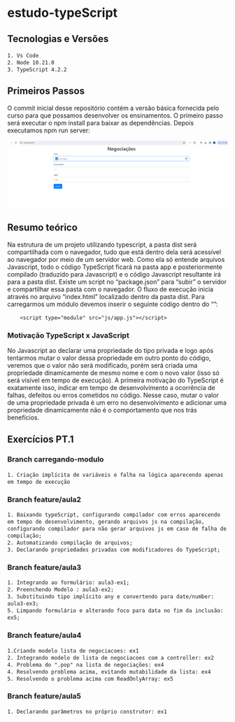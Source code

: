 # estudo-typeScript

## Tecnologias e Versões
    1. Vs Code
    2. Node 10.21.0
    3. TypeScript 4.2.2

## Primeiros Passos

O commit inicial desse repositório contém a versão básica fornecida pelo curso para que possamos desenvolver os ensinamentos. O primeiro passo será executar o  npm install para baixar as dependências.  Depois executamos npm run server: 

<img src="assets/img1.png">

## Resumo teórico

Na estrutura de um projeto utilizando typescript, a pasta dist será compartilhada com o navegador, tudo que está dentro dela será acessível ao navegador por meio de um servidor web. Como ela só entende arquivos Javascript, todo o código TypeScript ficará na pasta app e posteriormente compilado (traduzido para Javascript) e o código Javascript resultante irá para a pasta dist. Existe um script no “package.json” para “subir” o servidor e compartilhar essa pasta com o navegador. O fluxo de execução inicia através no arquivo “index.html” localizado dentro da pasta dist. Para carregarmos um módulo devemos inserir o seguinte código dentro do “<body>”:
```
    <script type="module" src="js/app.js"></script>
``` 

### Motivação TypeScript x JavaScript
No Javascript ao declarar uma propriedade do tipo privada e logo após tentarmos mutar o valor dessa propriedade em outro ponto do código, veremos que o valor não será modificado, porém será criada uma propriedade dinamicamente de mesmo nome e com o novo valor (isso só será visível em tempo de execução). A primeira motivação do TypeScript é exatamente isso, indicar em tempo de desenvolvimento a ocorrência de falhas, defeitos ou erros cometidos no código. Nesse caso, mutar o valor de uma propriedade privada é um erro no desenvolvimento e adicionar uma propriedade dinamicamente não é o comportamento que nos trás benefícios.


## Exercícios PT.1

### Branch carregando-modulo

    1. Criação implícita de variáveis e falha na lógica aparecendo apenas em tempo de execução

### Branch feature/aula2
    1. Baixando typeScript, configurando compilador com erros aparecendo em tempo de desenvolvimento, gerando arquivos js na compilação, configurando compilador para não gerar arquivos js em caso de falha de compilação;
    2. Automatizando compilação de arquivos;
    3. Declarando propriedades privadas com modificadores do TypeScript;

### Branch feature/aula3
    1. Integrando ao formulário: aula3-ex1;
    2. Preenchendo Modelo : aula3-ex2;
    3. Substituindo tipo implícito any e convertendo para date/number: aula3-ex3;
    5. Limpando formulário e alterando foco para data no fim da inclusão: ex5;

### Branch feature/aula4
    1.Criando modelo lista de negociacoes: ex1
    2. Integrando modelo de lista de negociacoes com a controller: ex2
    4. Problema do ".pop" na lista de negociações: ex4
    4. Resolvendo problema acima, evitando mutabilidade da lista: ex4
    5. Resolvendo o problema acima com ReadOnlyArray: ex5

### Branch feature/aula5
    1. Declarando parâmetros no próprio construtor: ex1